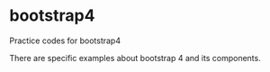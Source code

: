 # bootstrap4
Practice codes for bootstrap4

There are specific examples about bootstrap 4 and its components.
